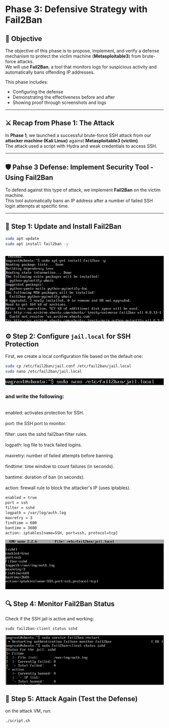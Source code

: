 # Phase 3: Defensive Strategy with Fail2Ban
## 🎯 Objective

The objective of this phase is to propose, implement, and verify a defense mechanism to protect the victim machine (**Metasploitable3**) from brute-force attacks.  
We will use **Fail2Ban**, a tool that monitors logs for suspicious activity and automatically bans offending IP addresses.  

This phase includes:
- Configuring the defense
- Demonstrating the effectiveness before and after
- Showing proof through screenshots and logs
---

## ⚔️ Recap from Phase 1: The Attack

In **Phase 1**, we launched a successful brute-force SSH attack from our **attacker machine (Kali Linux)** against **Metasploitable3 (victim)**.  
The attack used a script with Hydra and weak credentials to access SSH.

---

## 🛡️ Pahse 3 Defense: Implement Security Tool - Using Fail2Ban

To defend against this type of attack, we implement **Fail2Ban** on the victim machine.  
This tool automatically bans an IP address after a number of failed SSH login attempts at specific time.

---

## 🏁 Step 1: Update and Install Fail2Ban

```bash
sudo apt update
sudo apt install fail2ban -y
```
![Install Fail2Ban](screenshots/install-fail2ban.png)
---

## ⚙️ Step 2: Configure `jail.local` for SSH Protection

First, we create a local configuration file based on the default one:

```bash
sudo cp /etc/fail2ban/jail.conf /etc/fail2ban/jail.local
sudo nano /etc/fail2ban/jail.local
```
![nano jail.local](screenshots/nano-jail.local.png)
### and write the following:
<br>enabled: activates protection for SSH.</br>
<br>port: the SSH port to monitor.</br>
<br>filter: uses the sshd fail2ban filter rules.</br>
<br>logpath: log file to track failed logins.</br>
<br>maxretry: number of failed attempts before banning.</br>
<br>findtime: time window to count failures (in seconds).</br>
<br>bantime: duration of ban (in seconds).</br>
<br>action: firewall rule to block the attacker's IP (uses iptables).</br>
```[sshd]
enabled = true
port = ssh
filter = sshd
logpath = /var/log/auth.log
maxretry = 3
findtime = 600
bantime = 3600
action: iptables[name=SSH, port=ssh, protocol=tcp]
```
![jail.local](screenshots/jail.local.png)
## 🔍 Step 4: Monitor Fail2Ban Status

Check if the SSH jail is active and working:

```
sudo fail2ban-client status sshd
```
![fail2ban status](screenshots/fail2ban-status.png)
## 🧪 Step 5: Attack Again (Test the Defense)
on the attack VM, run: 
```
./script.sh
```



